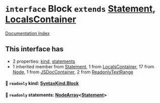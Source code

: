 # `interface` Block `extends` [Statement](../interface.Statement/README.md), [LocalsContainer](../interface.LocalsContainer/README.md)

[Documentation Index](../README.md)

## This interface has

- 2 properties:
[kind](#-readonly-kind-syntaxkindblock),
[statements](#-readonly-statements-nodearraystatement)
- 1 inherited member from [Statement](../interface.Statement/README.md), 1 from [LocalsContainer](../interface.LocalsContainer/README.md), 17 from [Node](../interface.Node/README.md), 1 from [JSDocContainer](../interface.JSDocContainer/README.md), 2 from [ReadonlyTextRange](../interface.ReadonlyTextRange/README.md)


#### 📄 `readonly` kind: [SyntaxKind.Block](../enum.SyntaxKind/README.md#block--242)



#### 📄 `readonly` statements: [NodeArray](../interface.NodeArray/README.md)\<[Statement](../interface.Statement/README.md)>



